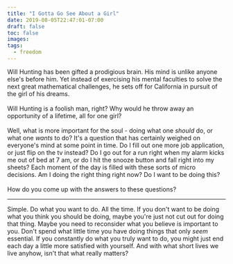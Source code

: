 ```yaml
---
title: "I Gotta Go See About a Girl"
date: 2019-08-05T22:47:01-07:00
draft: false
toc: false
images:
tags: 
  - freedom
---
```


Will Hunting has been gifted a prodigious brain. His mind is unlike anyone else's before him.
Yet instead of exercising his mental faculties to solve the next great mathematical challenges,
he sets off for California in pursuit of the girl of his dreams.\
\
Will Hunting is a foolish man, right? Why would he throw away an opportunity of a lifetime,
all for one girl?\
\
Well, what is more important for the soul - doing what one _should_ do, or what one _wants_ to do?
It's a question that has certainly weighed on everyone's mind at some point in time. Do I fill out
one more job application, or just flip on the tv instead? Do I go out for a run right when my alarm
kicks me out of bed at 7 am, or do I hit the snooze button and fall right into my sheets?
Each moment of the day is filled with these sorts of micro decisions. Am I doing the right thing right now?
Do I want to be doing this?\
\
How do you come up with the answers to these questions?
***
Simple. Do what you want to do. All the time. If you don't want to be doing what you think
you should be doing, maybe you're just not cut out for doing that thing. Maybe you need
to reconsider what you believe is important to you. Don't spend what little time you have
doing things that only _seem_ essential. If you constantly
do what you truly want to do, you might just end each day a little more satisfied with yourself. And with
what short lives we live anyhow, isn't that what really matters?
